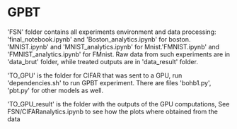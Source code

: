 # GPBT

'FSN' folder contains all experiments environment and data processing: 'final_notebook.ipynb' and 'Boston_analytics.ipynb' for boston. 'MNIST.ipynb' and 'MNIST_analytics.ipynb' for Mnist.'FMNIST.ipynb' and 'FMNIST_analytics.ipynb' for FMnist. Raw data from such experiments are in 'data_brut' folder, while treated outputs are in 'data_result' folder. 

'TO_GPU' is the folder for CIFAR that was sent to a GPU, run 'dependencies.sh' to run GPBT experiment. There are files 'bohb1.py', 'pbt.py' for other models as well. 

'TO_GPU_result' is the folder with the outputs of the GPU computations, See FSN/CIFARanalytics.ipynb to see how the plots where obtained from the data

